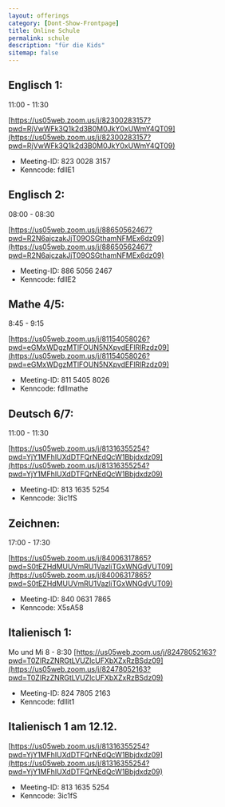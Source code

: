 ```yaml
---
layout: offerings
category: [Dont-Show-Frontpage]
title: Online Schule
permalink: schule
description: "für die Kids"
sitemap: false
---
```


## Englisch 1:
11:00 - 11:30

[https://us05web.zoom.us/j/82300283157?pwd=RjVwWFk3Q1k2d3B0M0JkY0xUWmY4QT09](https://us05web.zoom.us/j/82300283157?pwd=RjVwWFk3Q1k2d3B0M0JkY0xUWmY4QT09)

* Meeting-ID: 823 0028 3157
* Kenncode: fdllE1


## Englisch 2:
08:00 - 08:30

[https://us05web.zoom.us/j/88650562467?pwd=R2N6ajczakJjT09OSGthamNFMEx6dz09](https://us05web.zoom.us/j/88650562467?pwd=R2N6ajczakJjT09OSGthamNFMEx6dz09)
* Meeting-ID:  886 5056 2467
* Kenncode: fdllE2


## Mathe 4/5:
8:45 - 9:15

[https://us05web.zoom.us/j/81154058026?pwd=eGMxWDgzMTlFOUN5NXpvdEFlRlRzdz09](https://us05web.zoom.us/j/81154058026?pwd=eGMxWDgzMTlFOUN5NXpvdEFlRlRzdz09)
* Meeting-ID:  811 5405 8026
* Kenncode: fdllmathe


## Deutsch 6/7:
11:00 - 11:30

[https://us05web.zoom.us/j/81316355254?pwd=YjY1MFhIUXdDTFQrNEdQcW1Bbjdxdz09](https://us05web.zoom.us/j/81316355254?pwd=YjY1MFhIUXdDTFQrNEdQcW1Bbjdxdz09)
* Meeting-ID: 813 1635 5254
* Kenncode: 3ic1fS


## Zeichnen:
17:00 - 17:30

[https://us05web.zoom.us/j/84006317865?pwd=S0tEZHdMUUVmRU1VazliTGxWNGdVUT09](https://us05web.zoom.us/j/84006317865?pwd=S0tEZHdMUUVmRU1VazliTGxWNGdVUT09)
* Meeting-ID:  840 0631 7865
* Kenncode: X5sA58


## Italienisch 1:
Mo und Mi 8 - 8:30
[https://us05web.zoom.us/j/82478052163?pwd=T0ZIRzZNRGtLVUZlcUFXbXZxRzBSdz09](https://us05web.zoom.us/j/82478052163?pwd=T0ZIRzZNRGtLVUZlcUFXbXZxRzBSdz09)
* Meeting-ID: 824 7805 2163
* Kenncode: fdllit1

## Italienisch 1 am 12.12.
[https://us05web.zoom.us/j/81316355254?pwd=YjY1MFhIUXdDTFQrNEdQcW1Bbjdxdz09](https://us05web.zoom.us/j/81316355254?pwd=YjY1MFhIUXdDTFQrNEdQcW1Bbjdxdz09)
* Meeting-ID: 813 1635 5254
* Kenncode: 3ic1fS
